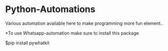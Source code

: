 # Python-Automations
Various automation available here to make programming more fun element..

*To use Whatsapp-automation make sure to install this package



$pip install pywhatkit
